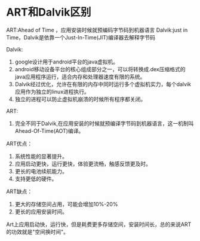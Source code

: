 # ART和Dalvik区别

ART:Ahead of Time ，应用安装时候就预编码字节码到机器语言
Dalvik:just in Time，Dalvik是依靠一个Just-In-Time(JIT)编译器去解释字节码

Dalvik:
1. google设计用于android平台的java虚拟机。
2. android移动设备平台的核心组成部分之一，可以将转换成.dex压缩格式的java应用程序运行，适合内存和处理器速度有限的系统。
3. Dalvik经过优化，允许在有限的内存中同时运行多个虚拟机实力，每个dalvik应用作为独立的linux进程执行。
4. 独立的进程可以防止虚拟机崩溃的时候所有程序都关闭。

ART:
1. 完全不同于Dalvik,在应用安装的时候就预编译字节码到机器语言，这一机制叫Ahead-Of-Time(AOT)编译。

ART优点：
1. 系统性能的显著提升。
2. 应用启动更快，运行更快，体验更流畅，触感反馈更及时。
3. 更长的电池续航能力。
4. 支持更低的硬件。

ART缺点：
1. 更大的存储空间占用，可能会增加10%-20%
2. 更长的应用安装时间。

Art上应用启动快，运行快，但是耗费更多存储空间，安装时间长，总的来说ART的功效就是"空间换时间"。